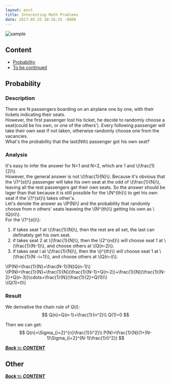 ```yaml
---
layout: post
title: Interesting Math Problems
date: 2017-05-25 10:16:25 -0800
---
```


![sample](https://i1.wp.com/www.additudemag.com/wp-content/uploads/2016/11/School.3Rs.Math_tricks_the_right_way_to_teach_kids_with_ADHD.QA_learning_expert.5758.math_problems_homework.ts_470493341-1.jpg?w=1024&crop=0%2C0px%2C100%2C600px&ssl=1 "Math")

## Content
- [Probability](#probability)
- [To be continued](#other)

## Probability

### Description
There are N passengers boarding on an airplane one by one, with their tickets indicating their seats.  
However, the first passenger lost his ticket, he decide to randomly choose a seat(could be his own, or one of the others'). Every following passenger will take their own seat if not taken, otherwise randomly choose one from the vacancies.  
What's the probability that the last(Nth) passenger got his own seat?

### Analysis
It's easy to infer the answer for N=1 and N=2, which are 1 and \\(\frac{1}{2}\\).   
However, the general answer is not \\(\frac{1}{N}\\). Because it's obvious that the \\(1^{st}\\) passenger will take his own seat at the odd of \\(\frac{1}{N}\\), leaving all the rest passengers get their own seats. So the answer should be lager than that because it is still possible for the \\(N^{th}\\) to get his own seat if the \\(1^{st}\\) takes other's.  
Let's denote the answer as \\(P(N)\\) and the probability that randomly choose from n others' seats leaveing the \\(N^{th}\\) getting his own as \\(Q(n)\\).  
For the \\(1^{st}\\):  
1. if takes seat 1 at \\(\frac{1}{N}\\), then the rest are all set, the last can definately get his own seat.  
1. if takes seat 2 at \\(\frac{1}{N}\\), then the \\(2^{nd}\\) will choose seat 1 at \\(\frac{1}{N-1}\\), and choose others at \\(Q(n-2)\\).
1. if takes seat i at \\(\frac{1}{N}\\), then the \\(i^{th}\\) will choose seat 1 at \\(\frac{1}{N -i+1}\\), and choose others at \\(Q(n-i)\\).

\\(P(N)=\frac{1}{N}+\frac{N-1}{N}Q(n-1)\\)  
\\(P(N)=\frac{1}{N}+\frac{1}{N}(\frac{1}{N-1}+Q(n-2))+\frac{1}{N}(\frac{1}{N-2}+Q(n-3))\cdots+\frac{1}{N}(\frac{1}{2}+Q(1))\\)  
\\(Q(1)=0\\)  

### Result
We derivative the chain rule of $Q(i)$:
$$
Q(n)=Q(n-1)+\frac{1}{n^2}\\  
Q(1)=0
$$

Then we can get:
$$
Q(n)=\Sigma_{i=2}^{n}\frac{1}{i^2}\\  
P(N)=\frac{1}{N}(1+(N-1)\Sigma_{i=2}^{N-1}\frac{1}{i^2})
$$

[***Back*** to ***CONTENT***](#content)  



## Other


[***Back*** to ***CONTENT***](#content)  

